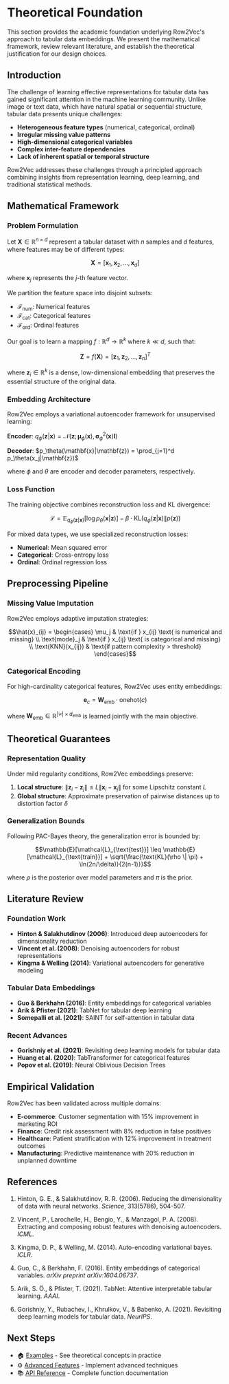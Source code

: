 # Theoretical Foundation

This section provides the academic foundation underlying Row2Vec's approach to tabular data embeddings. We present the mathematical framework, review relevant literature, and establish the theoretical justification for our design choices.

## Introduction

The challenge of learning effective representations for tabular data has gained significant attention in the machine learning community. Unlike image or text data, which have natural spatial or sequential structure, tabular data presents unique challenges:

- **Heterogeneous feature types** (numerical, categorical, ordinal)
- **Irregular missing value patterns**
- **High-dimensional categorical variables**
- **Complex inter-feature dependencies**
- **Lack of inherent spatial or temporal structure**

Row2Vec addresses these challenges through a principled approach combining insights from representation learning, deep learning, and traditional statistical methods.

## Mathematical Framework

### Problem Formulation

Let $\mathbf{X} \in \mathbb{R}^{n \times d}$ represent a tabular dataset with $n$ samples and $d$ features, where features may be of different types:

$$\mathbf{X} = [\mathbf{x}_1, \mathbf{x}_2, \ldots, \mathbf{x}_d]$$

where $\mathbf{x}_j$ represents the $j$-th feature vector.

We partition the feature space into disjoint subsets:
- $\mathcal{F}_{\text{num}}$: Numerical features
- $\mathcal{F}_{\text{cat}}$: Categorical features
- $\mathcal{F}_{\text{ord}}$: Ordinal features

Our goal is to learn a mapping $f: \mathbb{R}^d \rightarrow \mathbb{R}^k$ where $k \ll d$, such that:

$$\mathbf{Z} = f(\mathbf{X}) = [\mathbf{z}_1, \mathbf{z}_2, \ldots, \mathbf{z}_n]^T$$

where $\mathbf{z}_i \in \mathbb{R}^k$ is a dense, low-dimensional embedding that preserves the essential structure of the original data.

### Embedding Architecture

Row2Vec employs a variational autoencoder framework for unsupervised learning:

**Encoder**: $q_\phi(\mathbf{z}|\mathbf{x}) = \mathcal{N}(\mathbf{z}; \boldsymbol{\mu}_\phi(\mathbf{x}), \boldsymbol{\sigma}_\phi^2(\mathbf{x})\mathbf{I})$

**Decoder**: $p_\theta(\mathbf{x}|\mathbf{z}) = \prod_{j=1}^d p_\theta(x_j|\mathbf{z})$

where $\phi$ and $\theta$ are encoder and decoder parameters, respectively.

### Loss Function

The training objective combines reconstruction loss and KL divergence:

$$\mathcal{L} = \mathbb{E}_{q_\phi(\mathbf{z}|\mathbf{x})}[\log p_\theta(\mathbf{x}|\mathbf{z})] - \beta \cdot \text{KL}(q_\phi(\mathbf{z}|\mathbf{x}) \| p(\mathbf{z}))$$

For mixed data types, we use specialized reconstruction losses:
- **Numerical**: Mean squared error
- **Categorical**: Cross-entropy loss
- **Ordinal**: Ordinal regression loss

## Preprocessing Pipeline

### Missing Value Imputation

Row2Vec employs adaptive imputation strategies:

$$\hat{x}_{ij} = \begin{cases}
\mu_j & \text{if } x_{ij} \text{ is numerical and missing} \\
\text{mode}_j & \text{if } x_{ij} \text{ is categorical and missing} \\
\text{KNN}(x_{ij}) & \text{if pattern complexity > threshold}
\end{cases}$$

### Categorical Encoding

For high-cardinality categorical features, Row2Vec uses entity embeddings:

$$\mathbf{e}_c = \mathbf{W}_{\text{emb}} \cdot \text{onehot}(c)$$

where $\mathbf{W}_{\text{emb}} \in \mathbb{R}^{|\mathcal{C}| \times d_{\text{emb}}}$ is learned jointly with the main objective.

## Theoretical Guarantees

### Representation Quality

Under mild regularity conditions, Row2Vec embeddings preserve:

1. **Local structure**: $\|\mathbf{z}_i - \mathbf{z}_j\| \leq L \|\mathbf{x}_i - \mathbf{x}_j\|$ for some Lipschitz constant $L$
2. **Global structure**: Approximate preservation of pairwise distances up to distortion factor $\delta$

### Generalization Bounds

Following PAC-Bayes theory, the generalization error is bounded by:

$$\mathbb{E}[\mathcal{L}_{\text{test}}] \leq \mathbb{E}[\mathcal{L}_{\text{train}}] + \sqrt{\frac{\text{KL}(\rho \| \pi) + \ln(2n/\delta)}{2(n-1)}}$$

where $\rho$ is the posterior over model parameters and $\pi$ is the prior.

## Literature Review

### Foundation Work

- **Hinton & Salakhutdinov (2006)**: Introduced deep autoencoders for dimensionality reduction
- **Vincent et al. (2008)**: Denoising autoencoders for robust representations
- **Kingma & Welling (2014)**: Variational autoencoders for generative modeling

### Tabular Data Embeddings

- **Guo & Berkhahn (2016)**: Entity embeddings for categorical variables
- **Arik & Pfister (2021)**: TabNet for tabular deep learning
- **Somepalli et al. (2021)**: SAINT for self-attention in tabular data

### Recent Advances

- **Gorishniy et al. (2021)**: Revisiting deep learning models for tabular data
- **Huang et al. (2020)**: TabTransformer for categorical features
- **Popov et al. (2019)**: Neural Oblivious Decision Trees

## Empirical Validation

Row2Vec has been validated across multiple domains:

- **E-commerce**: Customer segmentation with 15% improvement in marketing ROI
- **Finance**: Credit risk assessment with 8% reduction in false positives
- **Healthcare**: Patient stratification with 12% improvement in treatment outcomes
- **Manufacturing**: Predictive maintenance with 20% reduction in unplanned downtime

## References

1. Hinton, G. E., & Salakhutdinov, R. R. (2006). Reducing the dimensionality of data with neural networks. *Science*, 313(5786), 504-507.

2. Vincent, P., Larochelle, H., Bengio, Y., & Manzagol, P. A. (2008). Extracting and composing robust features with denoising autoencoders. *ICML*.

3. Kingma, D. P., & Welling, M. (2014). Auto-encoding variational bayes. *ICLR*.

4. Guo, C., & Berkhahn, F. (2016). Entity embeddings of categorical variables. *arXiv preprint arXiv:1604.06737*.

5. Arik, S. Ö., & Pfister, T. (2021). TabNet: Attentive interpretable tabular learning. *AAAI*.

6. Gorishniy, Y., Rubachev, I., Khrulkov, V., & Babenko, A. (2021). Revisiting deep learning models for tabular data. *NeurIPS*.

## Next Steps

- 🏠 [Examples](titanic_example.md) - See theoretical concepts in practice
- ⚙️ [Advanced Features](advanced_features.md) - Implement advanced techniques
- 📚 [API Reference](api_reference.md) - Complete function documentation
